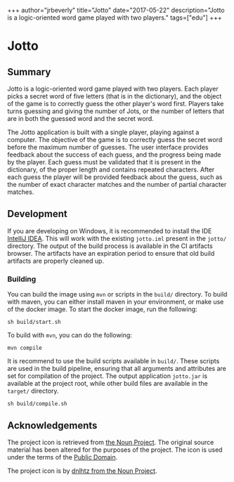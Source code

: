 +++
author="jrbeverly"
title="Jotto"
date="2017-05-22"
description="Jotto is a logic-oriented word game played with two players."
tags=["edu"]
+++
# Jotto

## Summary

Jotto is a logic-oriented word game played with two players. Each player picks a secret word of five letters (that is in the dictionary), and the object of the game is to correctly guess the other player's word first. Players take turns guessing and giving the number of Jots, or the number of letters that are in both the guessed word and the secret word.

The Jotto application is built with a single player, playing against a computer.  The objective of the game is to correctly guess the secret word before the maximum number of guesses.  The user interface provides feedback about the success of each guess, and the progress being made by the player.  Each guess must be validated that it is present in the dictionary, of the proper length and contains repeated characters.  After each guess the player will be provided feedback about the guess, such as the number of exact character matches and the number of partial character matches.

## Development

If you are developing on Windows, it is recommended to install the IDE [IntelliJ IDEA](https://www.jetbrains.com/idea/).  This will work with the existing `jotto.iml` present in the `jotto/` directory. The output of the build process is available in the CI artifacts browser.  The artifacts have an expiration period to ensure that old build artifacts are properly cleaned up.

### Building

You can build the image using `mvn` or scripts in the `build/` directory.  To build with maven, you can either install maven in your environment, or make use of the docker image.  To start the docker image, run the following:

```console
sh build/start.sh
```

To build with `mvn`, you can do the following: 

```console
mvn compile
```

It is recommend to use the build scripts available in `build/`.   These scripts are used in the build pipeline, ensuring that all arguments and attributes are set for compilation of the project.  The output application `jotto.jar` is available at the project root, while other build files are available in the `target/` directory.

```console
sh build/compile.sh
```

## Acknowledgements

The project icon is retrieved from [the Noun Project](docs/icon/icon.json). The original source material has been altered for the purposes of the project. The icon is used under the terms of the [Public Domain](https://creativecommons.org/publicdomain/zero/1.0/).

The project icon is by [dnlhtz from the Noun Project](https://thenounproject.com/term/puzzle/8652/).